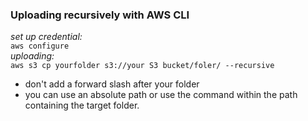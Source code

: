 ### Uploading recursively with AWS CLI

_set up credential:_  
`aws configure`  
_uploading:_  
`aws s3 cp yourfolder s3://your S3 bucket/foler/ --recursive`  
- don't add a forward slash after your folder 
- you can use an absolute path or use the command within the path containing the target folder.